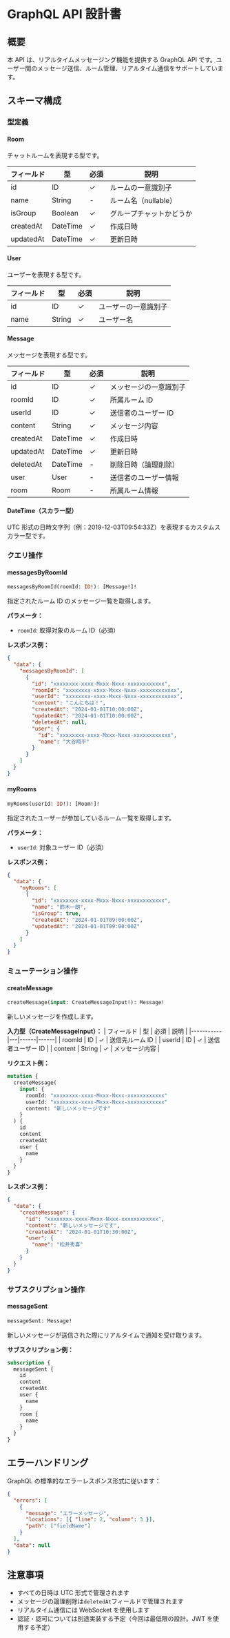 # GraphQL API 設計書

## 概要

本 API は、リアルタイムメッセージング機能を提供する GraphQL API です。ユーザー間のメッセージ送信、ルーム管理、リアルタイム通信をサポートしています。

## スキーマ構成

### 型定義

#### Room

チャットルームを表現する型です。

| フィールド | 型       | 必須 | 説明                     |
| ---------- | -------- | ---- | ------------------------ |
| id         | ID       | ✓    | ルームの一意識別子       |
| name       | String   | -    | ルーム名（nullable）     |
| isGroup    | Boolean  | ✓    | グループチャットかどうか |
| createdAt  | DateTime | ✓    | 作成日時                 |
| updatedAt  | DateTime | ✓    | 更新日時                 |

#### User

ユーザーを表現する型です。

| フィールド | 型     | 必須 | 説明                 |
| ---------- | ------ | ---- | -------------------- |
| id         | ID     | ✓    | ユーザーの一意識別子 |
| name       | String | ✓    | ユーザー名           |

#### Message

メッセージを表現する型です。

| フィールド | 型       | 必須 | 説明                   |
| ---------- | -------- | ---- | ---------------------- |
| id         | ID       | ✓    | メッセージの一意識別子 |
| roomId     | ID       | ✓    | 所属ルーム ID          |
| userId     | ID       | ✓    | 送信者のユーザー ID    |
| content    | String   | ✓    | メッセージ内容         |
| createdAt  | DateTime | ✓    | 作成日時               |
| updatedAt  | DateTime | ✓    | 更新日時               |
| deletedAt  | DateTime | -    | 削除日時（論理削除）   |
| user       | User     | -    | 送信者のユーザー情報   |
| room       | Room     | -    | 所属ルーム情報         |

#### DateTime（スカラー型）

UTC 形式の日時文字列（例：2019-12-03T09:54:33Z）を表現するカスタムスカラー型です。

### クエリ操作

#### messagesByRoomId

```graphql
messagesByRoomId(roomId: ID!): [Message!]!
```

指定されたルーム ID のメッセージ一覧を取得します。

**パラメータ：**

- `roomId`: 取得対象のルーム ID（必須）

**レスポンス例：**

```json
{
  "data": {
    "messagesByRoomId": [
      {
        "id": "xxxxxxxx-xxxx-Mxxx-Nxxx-xxxxxxxxxxxx",
        "roomId": "xxxxxxxx-xxxx-Mxxx-Nxxx-xxxxxxxxxxxx",
        "userId": "xxxxxxxx-xxxx-Mxxx-Nxxx-xxxxxxxxxxxx",
        "content": "こんにちは！",
        "createdAt": "2024-01-01T10:00:00Z",
        "updatedAt": "2024-01-01T10:00:00Z",
        "deletedAt": null,
        "user": {
          "id": "xxxxxxxx-xxxx-Mxxx-Nxxx-xxxxxxxxxxxx",
          "name": "大谷翔平"
        }
      }
    ]
  }
}
```

#### myRooms

```graphql
myRooms(userId: ID!): [Room!]!
```

指定されたユーザーが参加しているルーム一覧を取得します。

**パラメータ：**

- `userId`: 対象ユーザー ID（必須）

**レスポンス例：**

```json
{
  "data": {
    "myRooms": [
      {
        "id": "xxxxxxxx-xxxx-Mxxx-Nxxx-xxxxxxxxxxxx",
        "name": "鈴木一朗",
        "isGroup": true,
        "createdAt": "2024-01-01T09:00:00Z",
        "updatedAt": "2024-01-01T09:00:00Z"
      }
    ]
  }
}
```

### ミューテーション操作

#### createMessage

```graphql
createMessage(input: CreateMessageInput!): Message!
```

新しいメッセージを作成します。

**入力型（CreateMessageInput）：**
| フィールド | 型 | 必須 | 説明 |
|-----------|---|------|------|
| roomId | ID | ✓ | 送信先ルーム ID |
| userId | ID | ✓ | 送信者ユーザー ID |
| content | String | ✓ | メッセージ内容 |

**リクエスト例：**

```graphql
mutation {
  createMessage(
    input: {
      roomId: "xxxxxxxx-xxxx-Mxxx-Nxxx-xxxxxxxxxxxx"
      userId: "xxxxxxxx-xxxx-Mxxx-Nxxx-xxxxxxxxxxxx"
      content: "新しいメッセージです"
    }
  ) {
    id
    content
    createdAt
    user {
      name
    }
  }
}
```

**レスポンス例：**

```json
{
  "data": {
    "createMessage": {
      "id": "xxxxxxxx-xxxx-Mxxx-Nxxx-xxxxxxxxxxxx",
      "content": "新しいメッセージです",
      "createdAt": "2024-01-01T10:30:00Z",
      "user": {
        "name": "松井秀喜"
      }
    }
  }
}
```

### サブスクリプション操作

#### messageSent

```graphql
messageSent: Message!
```

新しいメッセージが送信された際にリアルタイムで通知を受け取ります。

**サブスクリプション例：**

```graphql
subscription {
  messageSent {
    id
    content
    createdAt
    user {
      name
    }
    room {
      name
    }
  }
}
```

## エラーハンドリング

GraphQL の標準的なエラーレスポンス形式に従います：

```json
{
  "errors": [
    {
      "message": "エラーメッセージ",
      "locations": [{ "line": 2, "column": 3 }],
      "path": ["fieldName"]
    }
  ],
  "data": null
}
```

## 注意事項

- すべての日時は UTC 形式で管理されます
- メッセージの論理削除は`deletedAt`フィールドで管理されます
- リアルタイム通信には WebSocket を使用します
- 認証・認可については別途実装する予定（今回は最低限の設計。JWT を使用する予定）
